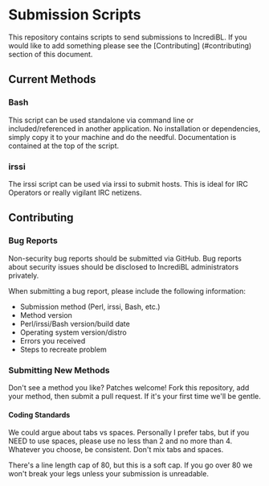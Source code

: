 # Submission Scripts

This repository contains scripts to send submissions to IncrediBL. If you would
like to add something please see the [Contributing] (#contributing) section of 
this document.

## Current Methods

### Bash

This script can be used standalone via command line or included/referenced in 
another application. No installation or dependencies, simply copy it to your
machine and do the needful. Documentation is contained at the top of the script.

### irssi

The irssi script can be used via irssi to submit hosts. This is ideal for IRC
Operators or really vigilant IRC netizens.

## Contributing

### Bug Reports

Non-security bug reports should be submitted via GitHub. Bug reports about
security issues should be disclosed to IncrediBL administrators privately.

When submitting a bug report, please include the following information:

* Submission method (Perl, irssi, Bash, etc.)
* Method version
* Perl/irssi/Bash version/build date
* Operating system version/distro
* Errors you received
* Steps to recreate problem

### Submitting New Methods

Don't see a method you like? Patches welcome! Fork this repository, add your
method, then submit a pull request. If it's your first time we'll be gentle.

#### Coding Standards

We could argue about tabs vs spaces. Personally I prefer tabs, but if you NEED
to use spaces, please use no less than 2 and no more than 4. Whatever you
choose, be consistent. Don't mix tabs and spaces.

There's a line length cap of 80, but this is a soft cap. If you go over 80 we
won't break your legs unless your submission is unreadable.